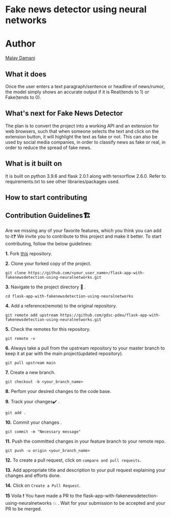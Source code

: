 # Fake news detector using neural networks

# Author

<a href="https://github.com/malay5">Malay Damani</a>

## What it does

Once the user enters a text paragraph/sentence or headline of news/rumor, the model simply shows an accurate output if it is Real(tends to 1) or Fake(tends to 0).

## What's next for Fake News Detector

The plan is to convert the project into a working API and an extension for web browsers, such that when someone selects the text and click on the extension button, it will highlight the text as fake or not. This can also be used by social media companies, in order to classify news as fake or real, in order to reduce the spread of fake news.

## What is it built on

It is built on python 3.9.6 and flask 2.0.1 along with tensorflow 2.6.0. Refer to requirements.txt to see other libraries/packages used.


## How to start contributing
## Contribution Guidelines🏗

Are we missing any of your favorite features, which you think you can add to it❓ We invite you to contribute to this project and make it better. 
To start contributing, follow the below guidelines: 

**1.**  Fork [this](https://github.com/gdsc-pdeu/flask-app-with-fakenewsdetection-using-neuralnetworks) repository.

**2.**  Clone your forked copy of the project.

```
git clone https://github.com/<your_user_name>/flask-app-with-fakenewsdetection-using-neuralnetworks.git
```

**3.** Navigate to the project directory :file_folder: .

```
cd flask-app-with-fakenewsdetection-using-neuralnetworks
```

**4.** Add a reference(remote) to the original repository.

```
git remote add upstream https://github.com/gdsc-pdeu/flask-app-with-fakenewsdetection-using-neuralnetworks.git 
```

**5.** Check the remotes for this repository.

```
git remote -v
```

**6.** Always take a pull from the upstream repository to your master branch to keep it at par with the main project(updated repository).

```
git pull upstream main
```

**7.** Create a new branch.

```
git checkout -b <your_branch_name>
```

**8.** Perfom your desired changes to the code base.

**9.** Track your changes:heavy_check_mark: .

```
git add . 
```

**10.** Commit your changes .

```
git commit -m "Necessary message"
```

**11.** Push the committed changes in your feature branch to your remote repo.

```
git push -u origin <your_branch_name>
```

**12.** To create a pull request, click on `compare and pull requests`.

**13.** Add appropriate title and description to your pull request explaining your changes and efforts done.

**14.** Click on `Create a Pull Request`.


**15** Voila :exclamation: You have made a PR to the flask-app-with-fakenewsdetection-using-neuralnetworks :boom: . Wait for your submission to be accepted and your PR to be merged.


